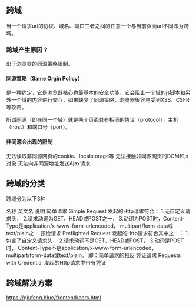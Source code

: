 ## 跨域
当一个请求url的协议、域名、端口三者之间的任意一个与当前页面url不同即为跨域。

### 跨域产生原因？
出于浏览器的同源策略限制。

#### 同源策略（Same Orgin Policy）
是一种约定，它是浏览器核心也最基本的安全功能，它会阻止一个域的js脚本和另外一个域的内容进行交互，如果缺少了同源策略，浏览器很容易受到XSS、CSFR等攻击。

所谓同源（即在同一个域）就是两个页面具有相同的协议（protocol）、主机（host）和端口号（port）。

#### 非同源会出现的限制
无法读取非同源网页的cookie、localstorage等
无法接触非同源网页的DOM和js对象
无法向非同源地址发送Ajax请求

## 跨域的分类
跨域分为以下3种

名称	英文名	说明
简单请求	Simple Request	发起的Http请求符合：
1.无自定义请求头，
2.请求动词为GET、HEAD或POST之一，
3.动词为POST时，Content-Type是application/x-www-form-urlencoded，
multipart/form-data或text/plain之一
预检请求	Preflighted Request	发起的Http请求符合其中之一：
1.包含了自定义请求头，
2.请求动词不是GET、HEAD或POST，
3.动词是POST时， Content-Type不是application/x-www-form-urlencoded，
multipart/form-data或text/plain。 即：简单请求的相反
凭证请求	Requests with Credential	发起的Http请求中带有凭证

## 跨域解决方案
https://qiufeng.blue/frontend/cors.html
